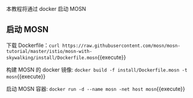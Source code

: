 本教程将通过 docker 启动 MOSN

## 启动 MOSN

下载 Dockerfile：`curl https://raw.githubusercontent.com/mosn/mosn-tutorial/master/istio/mosn-with-skywalking/install/Dockerfile.mosn`{{execute}}

构建 MOSN 的 docker 镜像: `docker build -f install/Dockerfile.mosn -t mosn`{{execute}}

启动 MOSN 容器: `docker run -d --name mosn -net host mosn`{{execute}}